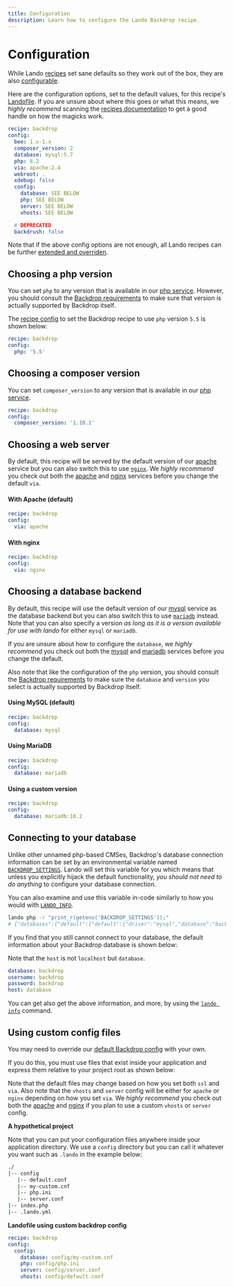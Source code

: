 ```yaml
---
title: Configuration
description: Learn how to configure the Lando Backdrop recipe.
---
```


# Configuration

While Lando [recipes](https://docs.lando.dev/config/recipes.html) set sane defaults so they work out of the box, they are also [configurable](https://docs.lando.dev/config/recipes.html#config).

Here are the configuration options, set to the default values, for this recipe's [Landofile](https://docs.lando.dev/config/lando.html). If you are unsure about where this goes or what this means, we *highly recommend* scanning the [recipes documentation](https://docs.lando.dev/config/recipes.html) to get a good handle on how the magicks work.

```yaml
recipe: backdrop
config:
  bee: 1.x-1.x
  composer_version: 2
  database: mysql:5.7
  php: 8.2
  via: apache:2.4
  webroot: .
  xdebug: false
  config:
    database: SEE BELOW
    php: SEE BELOW
    server: SEE BELOW
    vhosts: SEE BELOW

  # DEPRECATED
  backdrush: false
```

Note that if the above config options are not enough, all Lando recipes can be further [extended and overriden](https://docs.lando.dev/config/recipes.html#extending-and-overriding-recipes).

## Choosing a php version

You can set `php` to any version that is available in our [php service](https://docs.lando.dev/php). However, you should consult the [Backdrop requirements](https://backdropcms.org/requirements) to make sure that version is actually supported by Backdrop itself.

The [recipe config](https://docs.lando.dev/config/recipes.html#config) to set the Backdrop recipe to use `php` version `5.5` is shown below:

```yaml
recipe: backdrop
config:
  php: '5.5'
```

## Choosing a composer version

You can set `composer_version` to any version that is available in our [php service](https://docs.lando.dev/php/config.html#installing-composer).

```yaml
recipe: backdrop
config:
  composer_version: '1.10.1'
```

## Choosing a web server

By default, this recipe will be served by the default version of our [apache](https://docs.lando.dev/apache) service but you can also switch this to use [`nginx`](https://docs.lando.dev/nginx). We *highly recommend* you check out both the [apache](https://docs.lando.dev/apache) and [nginx](https://docs.lando.dev/nginx) services before you change the default `via`.

#### With Apache (default)

```yaml
recipe: backdrop
config:
  via: apache
```

#### With nginx

```yaml
recipe: backdrop
config:
  via: nginx
```

## Choosing a database backend

By default, this recipe will use the default version of our [mysql](https://docs.lando.dev/mysql) service as the database backend but you can also switch this to use [`mariadb`](https://docs.lando.dev/mariadb) instead. Note that you can also specify a version *as long as it is a version available for use with lando* for either `mysql` or `mariadb`.

If you are unsure about how to configure the `database`, we *highly recommend* you check out both the [mysql](https://docs.lando.dev/mysql) and [mariadb](https://docs.lando.dev/mariadb) services before you change the default.

Also note that like the configuration of the `php` version, you should consult the [Backdrop requirements](https://backdropcms.org/requirements) to make sure the `database` and `version` you select is actually supported by Backdrop itself.

#### Using MySQL (default)

```yaml
recipe: backdrop
config:
  database: mysql
```

#### Using MariaDB

```yaml
recipe: backdrop
config:
  database: mariadb
```

#### Using a custom version

```yaml
recipe: backdrop
config:
  database: mariadb:10.2
```

## Connecting to your database

Unlike other unnamed php-based CMSes, Backdrop's database connection information can be set by an environmental variable named [`BACKDROP_SETTINGS`](https://api.backdropcms.org/api/backdrop/core%21includes%21bootstrap.inc/function/backdrop_settings_initialize/1). Lando will set this variable for you which means that unless you explicitly hijack the default functionality, *you should not need to do anything* to configure your database connection.

You can also examine and use this variable in-code similarly to how you would with [`LANDO_INFO`](https://docs.lando.dev/guides/lando-info.html).

```bash
lando php -r "print_r(getenv('BACKDROP_SETTINGS'));"
# {"databases":{"default":{"default":{"driver":"mysql","database":"backdrop","username":"backdrop","password":"backdrop","host":"database","port":3306}}}}
```

If you find that you still cannot connect to your database, the default information about your Backdrop database is shown below:

Note that the `host` is not `localhost` but `database`.

```yaml
database: backdrop
username: backdrop
password: backdrop
host: database
```

You can get also get the above information, and more, by using the [`lando info`](https://docs.lando.dev/cli/info.html) command.

## Using custom config files

You may need to override our [default Backdrop config](https://github.com/lando/backdrop/tree/main/recipes/backdrop) with your own.

If you do this, you must use files that exist inside your application and express them relative to your project root as shown below:

Note that the default files may change based on how you set both `ssl` and `via`. Also note that the `vhosts` and `server` config will be either for `apache` or `nginx` depending on how you set `via`. We *highly recommend* you check out both the [apache](https://docs.lando.dev/apache/config.html) and [nginx](https://docs.lando.dev/nginx/config.html) if you plan to use a custom `vhosts` or `server` config.

**A hypothetical project**

Note that you can put your configuration files anywhere inside your application directory. We use a `config` directory but you can call it whatever you want such as `.lando` in the example below:

```bash
./
|-- config
   |-- default.conf
   |-- my-custom.cnf
   |-- php.ini
   |-- server.conf
|-- index.php
|-- .lando.yml
```

**Landofile using custom backdrop config**

```yaml
recipe: backdrop
config:
  config:
    database: config/my-custom.cnf
    php: config/php.ini
    server: config/server.conf
    vhosts: config/default.conf
```
